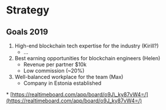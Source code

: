 # Strategy

## Goals 2019

1. High-end blockchain tech expertise for the industry (Kirill?)
   * ...
2. Best earning opportunities for blockchain engineers (Helen)
   * Revenue per partner $10k
   * Low commission \(~20%\)
3. Well-balanced workplace for the team (Max)
   * Company in Estonia established

\* [https://realtimeboard.com/app/board/o9J\_ky87vW4=/](https://realtimeboard.com/app/board/o9J_ky87vW4=/)
